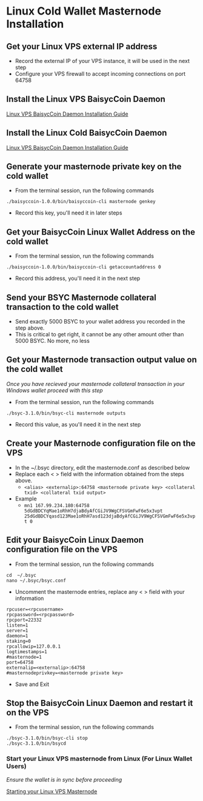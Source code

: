 # Linux Cold Wallet Masternode Installation

## Get your Linux VPS external IP address

  * Record the external IP of your VPS instance, it will be used in the next step
  * Configure your VPS firewall to accept incoming connections on port 64758

## Install the Linux VPS BaisycCoin Daemon

[Linux VPS BaisycCoin Daemon Installation Guide](LINUX.md)

## Install the Linux Cold BaisycCoin Daemon

[Linux VPS BaisycCoin Daemon Installation Guide](LINUX.md)

## Generate your masternode private key on the cold wallet

* From the terminal session, run the following commands
```
./baisyccoin-1.0.0/bin/baisyccoin-cli masternode genkey
```
* Record this key, you'll need it in later steps

## Get your BaisycCoin Linux Wallet Address on the cold wallet

  * From the terminal session, run the following commands
  ```
  ./baisyccoin-1.0.0/bin/baisyccoin-cli getaccountaddress 0
  ```
  * Record this address, you'll need it in the next step
  
## Send your BSYC Masternode collateral transaction to the cold wallet

  * Send exactly 5000 BSYC to your wallet address you recorded in the step above.
  * This is critical to get right, it cannot be any other amount other than 5000 BSYC. No more, no less

## Get your Masternode transaction output value on the cold wallet
*Once you have recieved your masternode collateral transaction in your Windows wallet proceed with this step*

  * From the terminal session, run the following commands
  ```
  ./bsyc-3.1.0/bin/bsyc-cli masternode outputs
  ```
  * Record this value, as you'll need it in the next step

## Create your Masternode configuration file on the VPS

  * In the ~/.bsyc directory, edit the masternode.conf as described below
  * Replace each < > field with the information obtained from the steps above.
    * ```<alias> <externalip>:64758 <masternode private key> <collateral txid> <collateral txid output>```
  * Example
    * ```mn1 167.99.234.180:64758 5dGdBDCYqMae1oRhH7djaBdyAfCGiJV9WgCFSVGmFwF6e5x3vpt 25dGdBDCYqasd123Mae1oRhH7asd123djaBdyAfCGiJV9WgCFSVGmFwF6e5x3vpt 0```
    
## Edit your BaisycCoin Linux Daemon configuration file on the VPS

* From the terminal session, run the following commands
```
cd  ~/.bsyc
nano ~/.bsyc/bsyc.conf
```

* Uncomment the masternode entries, replace any < > field with your information
```
rpcuser=<rpcusername>
rpcpassword=<rpcpassword>
rpcport=22332
listen=1
server=1
daemon=1
staking=0
rpcallowip=127.0.0.1
logtimestamps=1
#masternode=1
port=64758
externalip=<externalip>:64758
#masternodeprivkey=<masternode private key>
```

* Save and Exit

## Stop the BaisycCoin Linux Daemon and restart it on the VPS

* From the terminal session, run the following commands
```
./bsyc-3.1.0/bin/bsyc-cli stop
./bsyc-3.1.0/bin/bsycd
```

### Start your Linux VPS masternode from Linux (For Linux Wallet Users)
*Ensure the wallet is in sync before proceeding*

[Starting your Linux VPS Masternode](LINUX-MN-START-LINUX.md)

